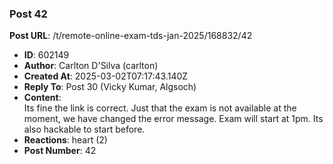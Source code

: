 ### Post 42
**Post URL**: /t/remote-online-exam-tds-jan-2025/168832/42
- **ID**: 602149
- **Author**: Carlton D'Silva (carlton)
- **Created At**: 2025-03-02T07:17:43.140Z
- **Reply To**: Post 30 (Vicky Kumar, Algsoch)
- **Content**:  
  Its fine the link is correct. Just that the exam is not available at the moment, we have changed the error message. Exam will start at 1pm. Its also hackable to start before.
- **Reactions**: heart (2)
- **Post Number**: 42

